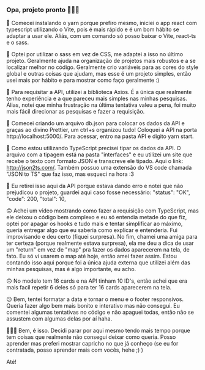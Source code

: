 ### Opa, projeto pronto 🙆🏾‍♀

📌 Comecei instalando o yarn porque prefiro mesmo, iniciei o app react com typescript utilizando o Vite, pois é mais rápido e é um bom hábito se adaptar a usar ele. Aliás, com um comando só posso baixar o Vite, react-ts e o sass.

📌 Optei por utilizar o sass em vez de CSS, me adaptei a isso no último projeto. Geralmente ajuda na organização de projetos mais robustos e a se localizar melhor no código. Geralmente crio variáveis para as cores do style global e outras coisas que ajudam, mas esse é um projeto simples, então usei mais por hábito e para mostrar como faço geralmente :)

📌 Para requisitar a API, utilizei a biblioteca Axios. É a única que realmente tenho experiência e a que pareceu mais simples nas minhas pesquisas. Álias, notei que minha frustração na última tentativa valeu a pena, foi muito mais fácil direcionar as pesquisas e fazer a requisição.

📌 Comecei criando um arquivo db.json para colocar os dados da API e graças ao divino Prettier, um ctrl+s organizou tudo!
Coloquei a API na porta http://localhost:5000/. Para acessar, entro na pasta API e digito yarn start.

📌 Como estou utilizando TypeScript precisei tipar os dados da API. O arquivo com a tipagem está na pasta "interfaces" e eu utilizei um site que recebe o texto com formato JSON e transcreve ele tipado. Aqui o link: http://json2ts.com/. Também possuo uma extensão do VS code chamada "JSON to TS" que faz isso, mas esqueci na hora :3

🚨 Eu retirei isso aqui da API porque estava dando erro e notei que não prejudicou o projeto, guardei aqui caso fosse necessário:
"status": "OK",
"code": 200,
"total": 10,

🙃 Achei um vídeo mostrando como fazer a requisição com TypeScript, mas ele deixou o código bem complexo e eu só entendia metade do que fiz, optei por apagar os hooks e tudo mais e tentar simplificar ao máximo, queria entregar algo que eu saberia como explicar e entenderia. Fui improvisando e deu certo (fiquei surpresa). No fim, chamei uma amiga para ter certeza (porque realmente estava surpresa), ela me deu a dica de usar um "return" em vez de "map" pra fazer os dados aparecerem na tela, de fato. Eu só vi usarem o map até hoje, então amei fazer assim. Estou contando isso aqui porque foi a única ajuda externa que utilizei além das minhas pesquisas, mas é algo importante, eu acho.

🙃 No modelo tem 16 cards e na API tinham 10 ID's, então achei que era mais facil repetir 6 deles só para ter 16 cards aparecerem na tela.

😕 Bem, tentei formatar a data e tornar o menu e o footer responsivos. Queria fazer algo bem mais bonito e interativo mas não consegui. Eu comentei algumas tentativas no código e não apaguei todas, então não se assustem com algumas delas por aí haha.

💁🏽‍♀️ Bem, é isso. Decidi parar por aqui mesmo tendo mais tempo porque tem coisas que realmente não consegui deixar como queria. Posso aprender mas preferi mostrar capricho no que já conheço (se eu for contratada, posso aprender mais com vocês, hehe ;) )

Até!
